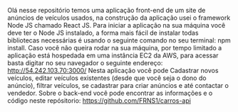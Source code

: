 

Olá nesse repositório temos uma aplicação front-end de um site de anúncios de veículos usados, na construção da aplicação usei o framework Node JS chamado React JS. Para iniciar a aplicação na sua máquina você deve ter o Node JS instalado, a forma mais fácil de instalar todas bibliotecas necessárias é usando o seguinte comando no seu terminal: npm install. Caso você não queira rodar na sua máquina, por tempo limitado a aplicação está hospedada em uma instância EC2 da AWS, para acessar basta digitar no seu navegador o seguinte endereço: http://54.242.103.70:3000/ Nesta aplicação você pode Cadastrar novos veículos, editar veículos existentes (desde que você seja o dono do anúncio), filtrar veículos, se cadastrar para criar anúncios e até contactar o vendedor. Sobre o back-end você pode encontrar as informações e o código neste repósitorio: https://github.com/FRNS1/carros-api
 
 

